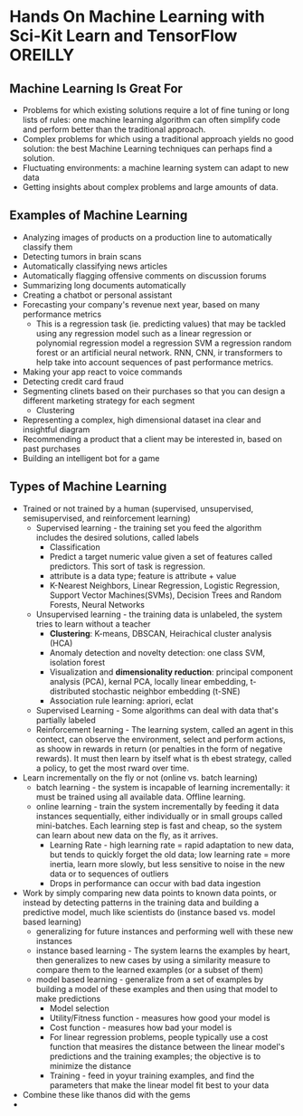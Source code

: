 # Hands On Machine Learning with Sci-Kit Learn and TensorFlow OREILLY

## Machine Learning Is Great For
  - Problems for which existing solutions require a lot of fine tuning or long lists of rules: one machine learning algorithm can often simplify code and perform better than the traditional approach.
  - Complex problems for which using a traditional approach yields no good solution: the best Machine Learning techniques can perhaps find a solution.
  - Fluctuating environments: a machine learning system can adapt to new data
  - Getting insights about complex problems and large amounts of data.

## Examples of Machine Learning
  - Analyzing images of products on a production line to automatically classify them
  - Detecting tumors in brain scans
  - Automatically classifying news articles
  - Automatically flagging offensive comments on discussion forums
  - Summarizing long documents automatically
  - Creating a chatbot or personal assistant
  - Forecasting your company's revenue next year, based on many performance metrics
      - This is a regression task (ie. predicting values) that may be tackled using any regression model such as a linear regression or polynomial regression model a regression SVM a regression random forest or an artificial neural network. RNN, CNN, ir transformers to help take into account sequences of past performance metrics.
  - Making your app react to voice commands
  - Detecting credit card fraud
  - Segmenting clinets based on their purchases so that you can design a different marketing strategy for each segment
      - Clustering
  - Representing a complex, high dimensional dataset ina clear and insightful diagram
  - Recommending a product that a client may be interested in, based on past purchases
  - Building an intelligent bot for a game


## Types of Machine Learning
  - Trained or not trained by a human (supervised, unsupervised, semisupervised, and reinforcement learning)
      - Supervised learning - the training set you feed the algorithm includes the desired solutions, called labels
          - Classification
          - Predict a target numeric value given a set of features called predictors. This sort of task is regression.
          - attribute is a data type; feature is attribute + value
          - K-Nearest Neighbors, Linear Regression, Logistic Regression, Support Vector Machines(SVMs), Decision Trees and Random Forests, Neural Networks
      - Unsupervised learning - the training data is unlabeled, the system tries to learn without a teacher
          - **Clustering**: K-means, DBSCAN, Heirachical cluster analysis (HCA)
          - Anomaly detection and novelty detection: one class SVM, isolation forest
          - Visualization and **dimensionality reduction**: principal component analysis (PCA), kernal PCA, locally linear embedding, t-distributed stochastic neighbor embedding (t-SNE)
          - Association rule learning: apriori, eclat
      - Supervised Learning - Some algorithms can deal with data that's partially labeled
      - Reinforcement learning - The learning system, called an agent in this contect, can observe the environment, select and perform actions, as shoow in rewards in return (or penalties in the form of negative rewards). It must then learn by itself what is th ebest strategy, called a policy, to get the most rward over time.
  - Learn incrementally on the fly or not (online vs. batch learning)
      - batch learning - the system is incapable of learning incrementally: it must be trained using all available data. Offline learning.
      - online learning - train the system incrementally by feeding it data instances sequentially, either individually or in small groups called mini-batches. Each learning step is fast and cheap, so the system can learn about new data on the fly, as it arrives.
          - Learning Rate - high learning rate = rapid adaptation to new data, but tends to quickly forget the old data; low learning rate = more inertia, learn more slowly, but less sensitive to noise in the new data or to sequences of outliers
          - Drops in performance can occur with bad data ingestion
  - Work by simply comparing new data points to known data points, or instead by detecting patterns in the training data and building a predictive model, much like scientists do (instance based vs. model based learning)
      - generalizing for future instances and performing well with these new instances
      - instance based learning - The system learns the examples by heart, then generalizes to new cases by using a similarity measure to compare them to the learned examples (or a subset of them)
      - model based learning - generalize from a set of examples by building a model of these examples and then using that model to make predictions
          - Model selection
          - Utility/Fitness function - measures how good your model is
          - Cost function - measures how bad your model is 
          - For linear regression problems, people typically use a cost function that measires the distance between the linear model's predictions and the training examples; the objective is to minimize the distance
          - Training - feed in yoyur training examples, and find the parameters that make the linear model fit best to your data
  - Combine these like thanos did with the gems
  - 
